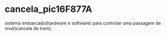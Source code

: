 # cancela_pic16F877A
sistema embarcado(hardware e software) para controlar uma passagem de nível(cancela de trem). 
